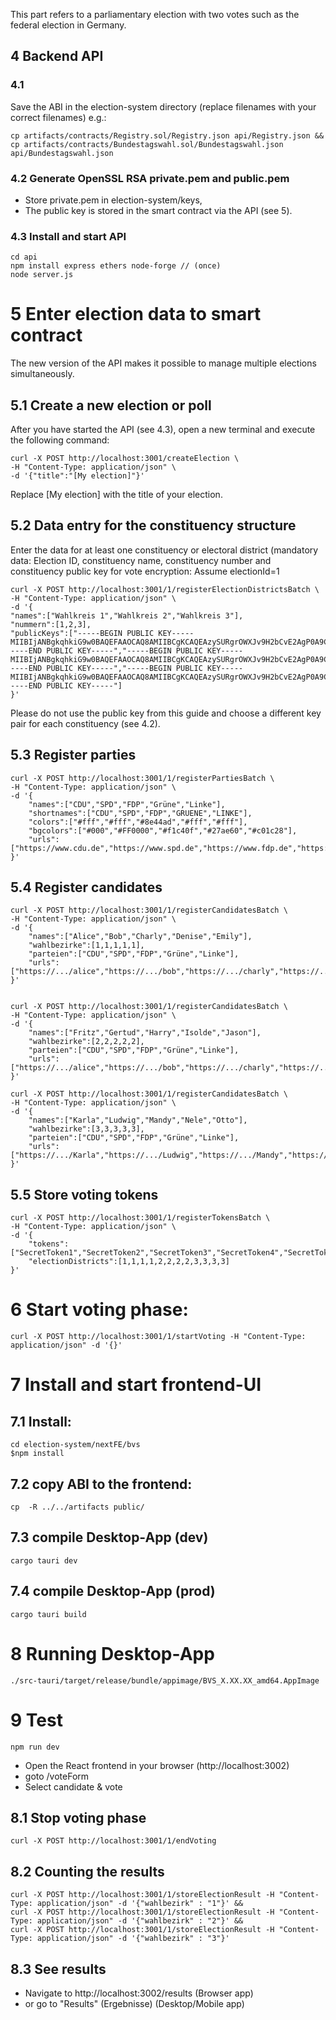 This part refers to a parliamentary election with two votes such as the federal election in Germany.
## 4 Backend API

### 4.1

Save the ABI in the election-system directory (replace filenames with your correct filenames) e.g.:

    cp artifacts/contracts/Registry.sol/Registry.json api/Registry.json &&
    cp artifacts/contracts/Bundestagswahl.sol/Bundestagswahl.json api/Bundestagswahl.json

### 4.2 Generate OpenSSL RSA private.pem and  public.pem

- Store private.pem in election-system/keys,
- The public key is stored in the smart contract via the API (see 5).

### 4.3 Install and start API

    cd api
    npm install express ethers node-forge // (once)
    node server.js

# 5 Enter election data to smart contract

The new version of the API makes it possible to manage multiple elections simultaneously.

## 5.1 Create a new election or poll

After you have started the API (see 4.3), open a new terminal and execute the following command:

    curl -X POST http://localhost:3001/createElection \
    -H "Content-Type: application/json" \
    -d '{"title":"[My election]"}'

Replace [My election] with the title of your election.

## 5.2 Data entry for the constituency structure

Enter the data for at least one constituency or electoral district (mandatory data: Election ID, constituency name, constituency number and constituency public key for vote encryption:
Assume electionId=1

    curl -X POST http://localhost:3001/1/registerElectionDistrictsBatch \
    -H "Content-Type: application/json" \
    -d '{
    "names":["Wahlkreis 1","Wahlkreis 2","Wahlkreis 3"],
    "nummern":[1,2,3],
    "publicKeys":["-----BEGIN PUBLIC KEY-----MIIBIjANBgkqhkiG9w0BAQEFAAOCAQ8AMIIBCgKCAQEAzySURgrOWXJv9H2bCvE2AgP0A9C5YqI4bATqaae6UxDsu0JajSx40m0Trg8zoJnYszvUSG/Z6/4sFvTvXuxb4F+kIjTQSHmkgjW1gYK/k55MddG0kjF/ZH8T0pXNCozTRmyp315vuPrB+0TDD+RPuK+HllSkZ+iPI3ddR6cGDNgKLMCUfJKvF91nrx/9ZBl3ZbW6Kla/5qO1BLURo1JShIq3K40khk+wwIkyPAeP0LLaPCw9RHyQzeFTevYN9zTYPvFuP2WDnlPXCefzzqA0XTxWcBGvMDH4qcXq86cPAPeuyiCrvrJWClHxgHlASLM50dLKxkI2XIvx8/Cd+glsiQIDAQAB-----END PUBLIC KEY-----","-----BEGIN PUBLIC KEY-----MIIBIjANBgkqhkiG9w0BAQEFAAOCAQ8AMIIBCgKCAQEAzySURgrOWXJv9H2bCvE2AgP0A9C5YqI4bATqaae6UxDsu0JajSx40m0Trg8zoJnYszvUSG/Z6/4sFvTvXuxb4F+kIjTQSHmkgjW1gYK/k55MddG0kjF/ZH8T0pXNCozTRmyp315vuPrB+0TDD+RPuK+HllSkZ+iPI3ddR6cGDNgKLMCUfJKvF91nrx/9ZBl3ZbW6Kla/5qO1BLURo1JShIq3K40khk+wwIkyPAeP0LLaPCw9RHyQzeFTevYN9zTYPvFuP2WDnlPXCefzzqA0XTxWcBGvMDH4qcXq86cPAPeuyiCrvrJWClHxgHlASLM50dLKxkI2XIvx8/Cd+glsiQIDAQAB-----END PUBLIC KEY-----","-----BEGIN PUBLIC KEY-----MIIBIjANBgkqhkiG9w0BAQEFAAOCAQ8AMIIBCgKCAQEAzySURgrOWXJv9H2bCvE2AgP0A9C5YqI4bATqaae6UxDsu0JajSx40m0Trg8zoJnYszvUSG/Z6/4sFvTvXuxb4F+kIjTQSHmkgjW1gYK/k55MddG0kjF/ZH8T0pXNCozTRmyp315vuPrB+0TDD+RPuK+HllSkZ+iPI3ddR6cGDNgKLMCUfJKvF91nrx/9ZBl3ZbW6Kla/5qO1BLURo1JShIq3K40khk+wwIkyPAeP0LLaPCw9RHyQzeFTevYN9zTYPvFuP2WDnlPXCefzzqA0XTxWcBGvMDH4qcXq86cPAPeuyiCrvrJWClHxgHlASLM50dLKxkI2XIvx8/Cd+glsiQIDAQAB-----END PUBLIC KEY-----"]
    }'

Please do not use the public key from this guide and choose a different key pair for each constituency (see 4.2).

## 5.3 Register parties

    curl -X POST http://localhost:3001/1/registerPartiesBatch \
    -H "Content-Type: application/json" \
    -d '{
        "names":["CDU","SPD","FDP","Grüne","Linke"],
        "shortnames":["CDU","SPD","FDP","GRUENE","LINKE"],
        "colors":["#fff","#fff","#8e44ad","#fff","#fff"],
        "bgcolors":["#000","#FF0000","#f1c40f","#27ae60","#c01c28"],
        "urls":["https://www.cdu.de","https://www.spd.de","https://www.fdp.de","https://www.gruene.de","https://www.linke.de"]
    }'


## 5.4 Register candidates

    curl -X POST http://localhost:3001/1/registerCandidatesBatch \
    -H "Content-Type: application/json" \
    -d '{
        "names":["Alice","Bob","Charly","Denise","Emily"],
        "wahlbezirke":[1,1,1,1,1],
        "parteien":["CDU","SPD","FDP","Grüne","Linke"],
        "urls":["https://.../alice","https://.../bob","https://.../charly","https://.../denise","https://.../emily"]
    }'


    curl -X POST http://localhost:3001/1/registerCandidatesBatch \
    -H "Content-Type: application/json" \
    -d '{
        "names":["Fritz","Gertud","Harry","Isolde","Jason"],
        "wahlbezirke":[2,2,2,2,2],
        "parteien":["CDU","SPD","FDP","Grüne","Linke"],
        "urls":["https://.../alice","https://.../bob","https://.../charly","https://.../denise","https://.../emily"]
    }'

    curl -X POST http://localhost:3001/1/registerCandidatesBatch \
    -H "Content-Type: application/json" \
    -d '{
        "names":["Karla","Ludwig","Mandy","Nele","Otto"],
        "wahlbezirke":[3,3,3,3,3],
        "parteien":["CDU","SPD","FDP","Grüne","Linke"],
        "urls":["https://.../Karla","https://.../Ludwig","https://.../Mandy","https://.../Nele","https://.../Otto"]
    }'

## 5.5 Store voting tokens

    curl -X POST http://localhost:3001/1/registerTokensBatch \
    -H "Content-Type: application/json" \
    -d '{
        "tokens":["SecretToken1","SecretToken2","SecretToken3","SecretToken4","SecretToken5","SecretToken6","SecretToken7","SecretToken8","SecretToken9","SecretToken10","SecretToken11","SecretToken12"],
        "electionDistricts":[1,1,1,1,2,2,2,2,3,3,3,3]
    }'
    
# 6 Start voting phase:

    curl -X POST http://localhost:3001/1/startVoting -H "Content-Type: application/json" -d '{}'

# 7 Install and start frontend-UI

## 7.1 Install: 

    cd election-system/nextFE/bvs 
    $npm install

## 7.2 copy ABI to the frontend:

    cp  -R ../../artifacts public/

## 7.3 compile Desktop-App (dev)

    cargo tauri dev

## 7.4 compile Desktop-App (prod)

    cargo tauri build

# 8 Running Desktop-App

    ./src-tauri/target/release/bundle/appimage/BVS_X.XX.XX_amd64.AppImage
     
# 9 Test

    npm run dev 

- Open the React frontend in your browser (http://localhost:3002)
- goto /voteForm
- Select candidate & vote

## 8.1 Stop voting phase

    curl -X POST http://localhost:3001/1/endVoting

## 8.2 Counting the results

    curl -X POST http://localhost:3001/1/storeElectionResult -H "Content-Type: application/json" -d '{"wahlbezirk" : "1"}' &&
    curl -X POST http://localhost:3001/1/storeElectionResult -H "Content-Type: application/json" -d '{"wahlbezirk" : "2"}' &&
    curl -X POST http://localhost:3001/1/storeElectionResult -H "Content-Type: application/json" -d '{"wahlbezirk" : "3"}'

## 8.3 See results 

- Navigate to http://localhost:3002/results (Browser app)
- or go to "Results" (Ergebnisse) (Desktop/Mobile app)
